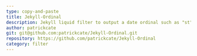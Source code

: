 ```yaml
---
type: copy-and-paste
title: Jekyll-Ordinal
description: Jekyll liquid filter to output a date ordinal such as "st", "nd", "rd", or "th"
author: patrickcate
git: git@github.com:patrickcate/Jekyll-Ordinal.git
repository: https://github.com/patrickcate/Jekyll-Ordinal
category: filter
---
```

